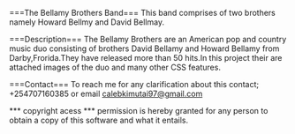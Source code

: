 ===The Bellamy Brothers Band===
This band comprises of two brothers namely Howard Bellmy and David Bellmay.

===Description===
The Bellamy Brothers are an American pop and country music duo consisting of brothers David Bellamy and Howard Bellamy from Darby,Frorida.They have released more than 50 hits.In this project their are attached images of the duo and many other CSS features.

===Contact===
To reach me for any clarification about this contact; +254707160385 or email calebkimutai97@gmail.com

*** copyright acess ***
permission is hereby granted for any person to obtain a copy of this software and what it entails.